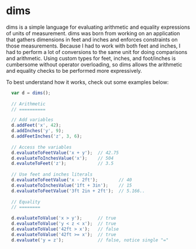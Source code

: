# dims

dims is a simple language for evaluating arithmetic and equality expressions of units of measurement. dims was born from working on an application that gathers dimensions in feet and inches and enforces constraints on those measurements. Because I had to work with both feet and inches, I had to perform a lot of conversions to the same unit for doing comparisons and arithmetic. Using custom types for feet, inches, and foot/inches is cumbersome without operator overloading, so dims allows the arithmetic and equality checks to be performed more expressively.

To best understand how it works, check out some examples below:

```javascript
  var d = dims();
  
  // Arithmetic
  // ==========

  // Add variables
  d.addFeet('x', 42);
  d.addInches('y', 9);
  d.addFeetInches('z', 3, 6);
  
  // Access the variables
  d.evaluateToFeetValue('x + y');  // 42.75
  d.evaluateToInchesValue('x');    // 504
  d.evaluteToFeet('z');            // 3.5
  
  // Use feet and inches literals
  d.evaluateToFeetValue('x - 2ft');        // 40
  d.evaluateToInchesValue('1ft + 3in');    // 15
  d.evaluateToFeetValue('3ft 2in + 2ft');  // 5.166..
  
  // Equality
  // ========
  
  d.evaluateToValue('x > y');      // true
  d.evaluateToValue('y < z < x');  // true
  d.evaluateToValue('42ft > x');   // false
  d.evaluateToValue('42ft >= x');  // true
  d.evaluate('y = z');             // false, notice single "="
```
